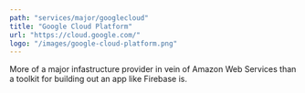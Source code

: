 ```yaml
---
path: "services/major/googlecloud"
title: "Google Cloud Platform"
url: "https://cloud.google.com/"
logo: "/images/google-cloud-platform.png"
---
```


More of a major infastructure provider in vein of Amazon Web Services than a toolkit for building out an app like Firebase is.
